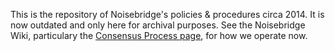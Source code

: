 This is the repository of Noisebridge's policies & procedures circa 2014. It is now outdated and only here for archival purposes. See the Noisebridge Wiki, particulary the [Consensus Process page](https://noisebridge.net/wiki/Consensus_Process), for how we operate now.
